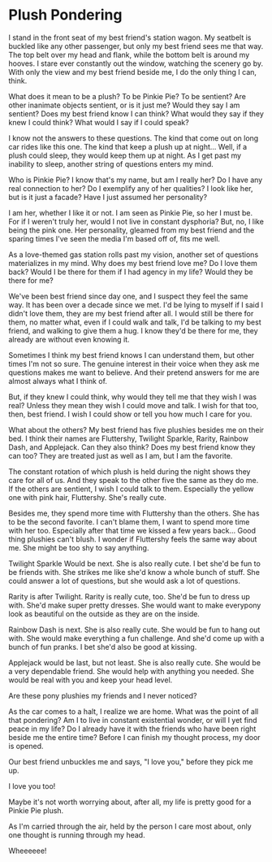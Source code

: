 # Plush Pondering

I stand in the front seat of my best friend's station wagon. My seatbelt is buckled like any other passenger, but only my best friend sees me that way. The top belt over my head and flank, while the bottom belt is around my hooves. I stare ever constantly out the window, watching the scenery go by. With only the view and my best friend beside me, I do the only thing I can, think.

What does it mean to be a plush? To be Pinkie Pie? To be sentient? Are other inanimate objects sentient, or is it just me? Would they say I am sentient? Does my best friend know I can think? What would they say if they knew I could think? What would I say if I could speak?

I know not the answers to these questions. The kind that come out on long car rides like this one. The kind that keep a plush up at night… Well, if a plush could sleep, they would keep them up at night. As I get past my inability to sleep, another string of questions enters my mind.

Who is Pinkie Pie? I know that's my name, but am I really her? Do I have any real connection to her? Do I exemplify any of her qualities? I look like her, but is it just a facade? Have I just assumed her personality?

I am her, whether I like it or not. I am seen as Pinkie Pie, so her I must be. For if I weren't truly her, would I not live in constant dysphoria? But, no, I like being the pink one. Her personality, gleamed from my best friend and the sparing times I've seen the media I'm based off of, fits me well.

As a love-themed gas station rolls past my vision, another set of questions materializes in my mind. Why does my best friend love me? Do I love them back? Would I be there for them if I had agency in my life? Would they be there for me?

We've been best friend since day one, and I suspect they feel the same way. It has been over a decade since we met. I'd be lying to myself if I said I didn't love them, they are my best friend after all. I would still be there for them, no matter what, even if I could walk and talk, I'd be talking to my best friend, and walking to give them a hug. I know they'd be there for me, they already are without even knowing it.

Sometimes I think my best friend knows I can understand them, but other times I'm not so sure. The genuine interest in their voice when they ask me questions makes me want to believe. And their pretend answers for me are almost always what I think of.

But, if they knew I could think, why would they tell me that they wish I was real? Unless they mean they wish I could move and talk. I wish for that too, then, best friend. I wish I could show or tell you how much I care for you.

What about the others? My best friend has five plushies besides me on their bed. I think their names are Fluttershy, Twilight Sparkle, Rarity, Rainbow Dash, and Applejack. Can they also think? Does my best friend know they can too? They are treated just as well as I am, but I am the favorite.

The constant rotation of which plush is held during the night shows they care for all of us. And they speak to the other five the same as they do me. If the others are sentient, I wish I could talk to them. Especially the yellow one with pink hair, Fluttershy. She's really cute.

Besides me, they spend more time with Fluttershy than the others. She has to be the second favorite. I can't blame them, I want to spend more time with her too. Especially after that time we kissed a few years back… Good thing plushies can't blush. I wonder if Fluttershy feels the same way about me. She might be too shy to say anything.

Twilight Sparkle Would be next. She is also really cute. I bet she'd be fun to be friends with. She strikes me like she'd know a whole bunch of stuff. She could answer a lot of questions, but she would ask a lot of questions.

Rarity is after Twilight. Rarity is really cute, too. She'd be fun to dress up with. She'd make super pretty dresses. She would want to make everypony look as beautiful on the outside as they are on the inside.

Rainbow Dash is next. She is also really cute. She would be fun to hang out with. She would make everything a fun challenge. And she'd come up with a bunch of fun pranks. I bet she'd also be good at kissing.

Applejack would be last, but not least. She is also really cute. She would be a very dependable friend. She would help with anything you needed. She would be real with you and keep your head level.

Are these pony plushies my friends and I never noticed?

As the car comes to a halt, I realize we are home. What was the point of all that pondering? Am I to live in constant existential wonder, or will I yet find peace in my life? Do I already have it with the friends who have been right beside me the entire time? Before I can finish my thought process, my door is opened.

Our best friend unbuckles me and says, "I love you," before they pick me up.

I love you too!

Maybe it's not worth worrying about, after all, my life is pretty good for a Pinkie Pie plush.

As I'm carried through the air, held by the person I care most about, only one thought is running through my head.

Wheeeeee!
